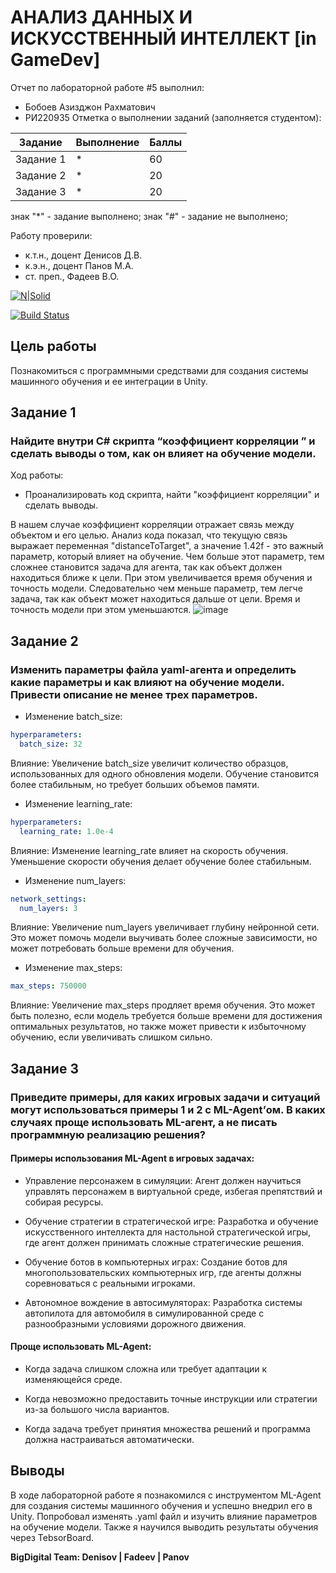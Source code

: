 # АНАЛИЗ ДАННЫХ И ИСКУССТВЕННЫЙ ИНТЕЛЛЕКТ [in GameDev]
Отчет по лабораторной работе #5 выполнил:
- Бобоев Азизджон Рахматович
- РИ220935
Отметка о выполнении заданий (заполняется студентом):

| Задание | Выполнение | Баллы |
| ------ | ------ | ------ |
| Задание 1 | * | 60 |
| Задание 2 | * | 20 |
| Задание 3 | * | 20 |

знак "*" - задание выполнено; знак "#" - задание не выполнено;

Работу проверили:
- к.т.н., доцент Денисов Д.В.
- к.э.н., доцент Панов М.А.
- ст. преп., Фадеев В.О.

[![N|Solid](https://cldup.com/dTxpPi9lDf.thumb.png)](https://nodesource.com/products/nsolid)

[![Build Status](https://travis-ci.org/joemccann/dillinger.svg?branch=master)](https://travis-ci.org/joemccann/dillinger)

## Цель работы
Познакомиться с программными средствами для создания системы машинного обучения и ее интеграции в Unity.

## Задание 1
### Найдите внутри C# скрипта “коэффициент корреляции ” и сделать выводы о том, как он влияет на обучение модели.
Ход работы:
- Проанализировать код скрипта, найти "коэффициент корреляции" и сделать выводы.

В нашем случае коэффициент корреляции отражает связь между объектом и его целью. Анализ кода показал, что текущую связь выражает переменная "distanceToTarget", а значение 1.42f - это важный параметр, который влияет на обучение.
Чем больше этот параметр, тем сложнее становится задача для агента, так как объект должен находиться ближе к цели. При этом увеличивается время обучения и точность модели.
Следовательно чем меньше параметр, тем легче задача, так как объект может находиться дальше от цели. Время и точность модели при этом уменьшаются.
![image](https://github.com/enietoou/ad_in_gd_lab5/assets/74960429/0b222b36-5c06-4135-9a74-f4d76cd4afc7)


## Задание 2
### Изменить параметры файла yaml-агента и определить какие параметры и как влияют на обучение модели. Привести описание не менее трех параметров.
- Изменение batch_size:
```yaml
hyperparameters:
  batch_size: 32
```
Влияние: Увеличение batch_size увеличит количество образцов, использованных для одного обновления модели. Обучение становится более стабильным, но требует больших объемов памяти.

- Изменение learning_rate:
```yaml
hyperparameters:
  learning_rate: 1.0e-4
```
Влияние: Изменение learning_rate влияет на скорость обучения. Уменьшение скорости обучения делает обучение более стабильным.

- Изменение num_layers:
```yaml
network_settings:
  num_layers: 3
```
Влияние: Увеличение num_layers увеличивает глубину нейронной сети. Это может помочь модели выучивать более сложные зависимости, но может потребовать больше времени для обучения.

- Изменение max_steps:

```yaml
max_steps: 750000
```
Влияние: Увеличение max_steps продляет время обучения. Это может быть полезно, если модель требуется больше времени для достижения оптимальных результатов, но также может привести к избыточному обучению, если увеличивать слишком сильно.

## Задание 3
### Приведите примеры, для каких игровых задачи и ситуаций могут использоваться примеры 1 и 2 с ML-Agent’ом. В каких случаях проще использовать ML-агент, а не писать программную реализацию решения?

#### Примеры использования ML-Agent в игровых задачах:

- Управление персонажем в симуляции:
Агент должен научиться управлять персонажем в виртуальной среде, избегая препятствий и собирая ресурсы.

- Обучение стратегии в стратегической игре:
Разработка и обучение искусственного интеллекта для настольной стратегической игры, где агент должен принимать сложные стратегические решения.

- Обучение ботов в компьютерных играх:
Создание ботов для многопользовательских компьютерных игр, где агенты должны соревноваться с реальными игроками.

- Автономное вождение в автосимуляторах:
Разработка системы автопилота для автомобиля в симулированной среде с разнообразными условиями дорожного движения.

#### Проще использовать ML-Agent:

- Когда задача слишком сложна или требует адаптации к изменяющейся среде.

- Когда невозможно предоставить точные инструкции или стратегии из-за большого числа вариантов.

- Когда задача требует принятия множества решений и программа должна настраиваться автоматически.

## Выводы

В ходе лабораторной работе я познакомился с инструментом ML-Agent для создания системы машинного обучения и успешно внедрил его в Unity. Попробовал изменять .yaml файл и изучить влияние параметров на обучение модели. Также я научился выводить результаты обучения через TebsorBoard.


**BigDigital Team: Denisov | Fadeev | Panov**
